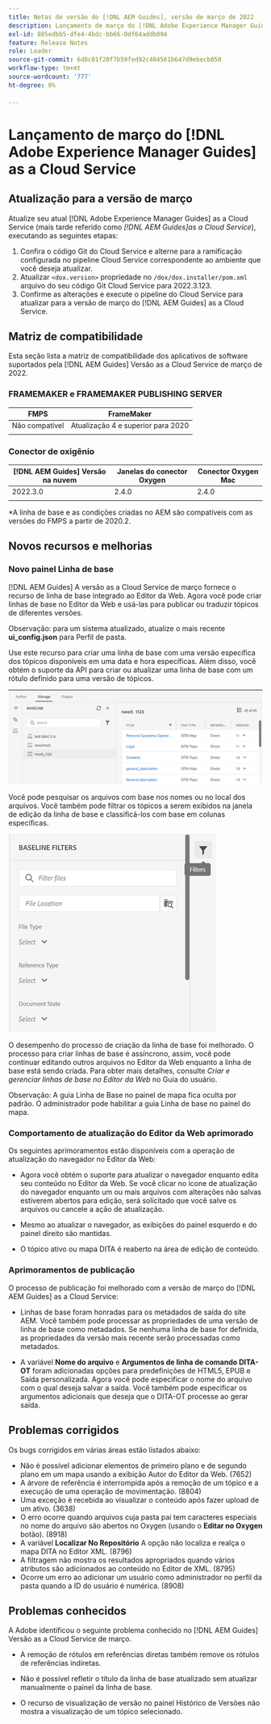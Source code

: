 ```yaml
---
title: Notas de versão do [!DNL AEM Guides], versão de março de 2022
description: Lançamento de março do [!DNL Adobe Experience Manager Guides] as a Cloud Service
exl-id: 885edbb5-dfe4-4bdc-bb66-0df64addb094
feature: Release Notes
role: Leader
source-git-commit: 6d8c01f20f7b59fed92c404561b647d9ebecb050
workflow-type: tm+mt
source-wordcount: '777'
ht-degree: 0%

---
```


# Lançamento de março do [!DNL Adobe Experience Manager Guides] as a Cloud Service

## Atualização para a versão de março

Atualize seu atual [!DNL Adobe Experience Manager Guides] as a Cloud Service (mais tarde referido como *[!DNL AEM Guides]as a Cloud Service*), executando as seguintes etapas:
1. Confira o código Git do Cloud Service e alterne para a ramificação configurada no pipeline Cloud Service correspondente ao ambiente que você deseja atualizar.
1. Atualizar `<dox.version>` propriedade no `/dox/dox.installer/pom.xml` arquivo do seu código Git Cloud Service para 2022.3.123.
1. Confirme as alterações e execute o pipeline do Cloud Service para atualizar para a versão de março do [!DNL AEM Guides] as a Cloud Service.

## Matriz de compatibilidade

Esta seção lista a matriz de compatibilidade dos aplicativos de software suportados pela [!DNL AEM Guides] Versão as a Cloud Service de março de 2022.

### FRAMEMAKER e FRAMEMAKER PUBLISHING SERVER

| FMPS | FrameMaker |
| --- | --- |
| Não compatível | Atualização 4 e superior para 2020 |
| | |


### Conector de oxigênio

| [!DNL AEM Guides] Versão na nuvem | Janelas do conector Oxygen | Conector Oxygen Mac |
| --- | --- | --- |
| 2022.3.0 | 2.4.0 | 2.4.0 |
|  |  |  |

*A linha de base e as condições criadas no AEM são compatíveis com as versões do FMPS a partir de 2020.2.

## Novos recursos e melhorias

### Novo painel Linha de base

[!DNL AEM Guides] A versão as a Cloud Service de março fornece o recurso de linha de base integrado ao Editor da Web. Agora você pode criar linhas de base no Editor da Web e usá-las para publicar ou traduzir tópicos de diferentes versões.

Observação: para um sistema atualizado, atualize o mais recente **ui_config.json** para Perfil de pasta.

Use este recurso para criar uma linha de base com uma versão específica dos tópicos disponíveis em uma data e hora específicas. Além disso, você obtém o suporte da API para criar ou atualizar uma linha de base com um rótulo definido para uma versão de tópicos.

![guia gerenciar linha de base](assets/baseline-manage.png)

Você pode pesquisar os arquivos com base nos nomes ou no local dos arquivos. Você também pode filtrar os tópicos a serem exibidos na janela de edição da linha de base e classificá-los com base em colunas específicas.

![guia gerenciar linha de base](assets/baseline-filter.png)

O desempenho do processo de criação da linha de base foi melhorado. O processo para criar linhas de base é assíncrono, assim, você pode continuar editando outros arquivos no Editor da Web enquanto a linha de base está sendo criada. Para obter mais detalhes, consulte *Criar e gerenciar linhas de base no Editor da Web* no Guia do usuário.

Observação: A guia Linha de Base no painel de mapa fica oculta por padrão. O administrador pode habilitar a guia Linha de base no painel do mapa.

### Comportamento de atualização do Editor da Web aprimorado

Os seguintes aprimoramentos estão disponíveis com a operação de atualização do navegador no Editor da Web:

* Agora você obtém o suporte para atualizar o navegador enquanto edita seu conteúdo no Editor da Web. Se você clicar no ícone de atualização do navegador enquanto um ou mais arquivos com alterações não salvas estiverem abertos para edição, será solicitado que você salve os arquivos ou cancele a ação de atualização.

* Mesmo ao atualizar o navegador, as exibições do painel esquerdo e do painel direito são mantidas.

* O tópico ativo ou mapa DITA é reaberto na área de edição de conteúdo.

### Aprimoramentos de publicação

O processo de publicação foi melhorado com a versão de março do [!DNL AEM Guides] as a Cloud Service:

* Linhas de base foram honradas para os metadados de saída do site AEM. Você também pode processar as propriedades de uma versão de linha de base como metadados. Se nenhuma linha de base for definida, as propriedades da versão mais recente serão processadas como metadados.

* A variável **Nome do arquivo** e **Argumentos de linha de comando DITA-OT** foram adicionadas opções para predefinições de HTML5, EPUB e Saída personalizada. Agora você pode especificar o nome do arquivo com o qual deseja salvar a saída. Você também pode especificar os argumentos adicionais que deseja que o DITA-OT processe ao gerar saída.

## Problemas corrigidos

Os bugs corrigidos em várias áreas estão listados abaixo:

* Não é possível adicionar elementos de primeiro plano e de segundo plano em um mapa usando a exibição Autor do Editor da Web. (7652)
* A árvore de referência é interrompida após a remoção de um tópico e a execução de uma operação de movimentação. (8804)
* Uma exceção é recebida ao visualizar o conteúdo após fazer upload de um ativo. (3638)
* O erro ocorre quando arquivos cuja pasta pai tem caracteres especiais no nome do arquivo são abertos no Oxygen (usando o **Editar no Oxygen** botão). (8918)
* A variável **Localizar No Repositório** A opção não localiza e realça o mapa DITA no Editor XML. (8796)
* A filtragem não mostra os resultados apropriados quando vários atributos são adicionados ao conteúdo no Editor de XML. (8795)
* Ocorre um erro ao adicionar um usuário como administrador no perfil da pasta quando a ID do usuário é numérica. (8908)

## Problemas conhecidos

A Adobe identificou o seguinte problema conhecido no [!DNL AEM Guides] Versão as a Cloud Service de março.

* A remoção de rótulos em referências diretas também remove os rótulos de referências indiretas.

* Não é possível refletir o título da linha de base atualizado sem atualizar manualmente o painel da linha de base.

* O recurso de visualização de versão no painel Histórico de Versões não mostra a visualização de um tópico selecionado.
